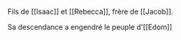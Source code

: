 Fils de [[Isaac]] et [[Rebecca]], frère de [[Jacob]].

Sa descendance a engendré le peuple d'[[Edom]]